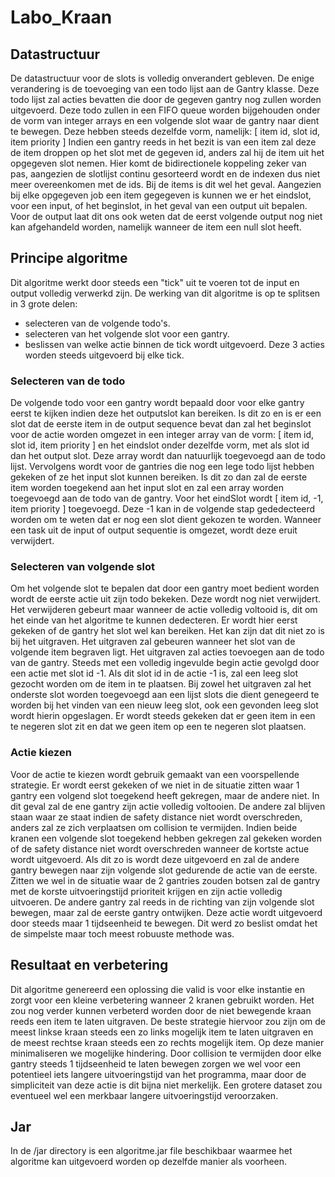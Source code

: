 # Labo_Kraan

## Datastructuur

De datastructuur voor de slots is volledig onverandert gebleven. De enige verandering is de toevoeging van een todo lijst aan de Gantry klasse. Deze todo lijst zal acties bevatten die door de gegeven gantry nog zullen worden uitgevoerd. Deze todo zullen in een FIFO queue worden bijgehouden onder de vorm van integer arrays en een volgende slot waar de gantry naar dient te bewegen. Deze hebben steeds dezelfde vorm, namelijk:
[ item id, slot id, item priority ]
Indien een gantry reeds in het bezit is van een item zal deze de item droppen op het slot met de gegeven id, anders zal hij de item uit het opgegeven slot nemen. Hier komt de bidirectionele koppeling zeker van pas, aangezien de slotlijst continu gesorteerd wordt en de indexen dus niet meer overeenkomen met de ids. Bij de items is dit wel het geval. Aangezien bij elke opgegeven job een item gegegeven is kunnen we er het eindslot, voor een input, of het beginslot, in het geval van een output uit bepalen. Voor de output laat dit ons ook weten dat de eerst volgende output nog niet kan afgehandeld worden, namelijk wanneer de item een null slot heeft.

## Principe algoritme

Dit algoritme werkt door steeds een "tick" uit te voeren tot de input en output volledig verwerkd zijn. De werking van dit algoritme is op te splitsen in 3 grote delen:
- selecteren van de volgende todo's.
- selecteren van het volgende slot voor een gantry.
- beslissen van welke actie binnen de tick wordt uitgevoerd.
Deze 3 acties worden steeds uitgevoerd bij elke tick.

### Selecteren van de todo

De volgende todo voor een gantry wordt bepaald door voor elke gantry eerst te kijken indien deze het outputslot kan bereiken. Is dit zo en is er een slot dat de eerste item in de output sequence bevat dan zal het beginslot voor de actie worden omgezet in een integer array van de vorm: [ item id, slot id, item priority ] en het eindslot onder dezelfde vorm, met als slot id dan het output slot. Deze array wordt dan natuurlijk toegevoegd aan de todo lijst. Vervolgens wordt voor de gantries die nog een lege todo lijst hebben gekeken of ze het input slot kunnen bereiken. Is dit zo dan zal de eerste item worden toegekend aan het input slot en zal een array worden toegevoegd aan de todo van de gantry. Voor het eindSlot wordt [ item id, -1, item priority ] toegevoegd. Deze -1 kan in de volgende stap gededecteerd worden om te weten dat er nog een slot dient gekozen te worden. Wanneer een task uit de input of output sequentie is omgezet, wordt deze eruit verwijdert.

### Selecteren van volgende slot

Om het volgende slot te bepalen dat door een gantry moet bedient worden wordt de eerste actie uit zijn todo bekeken. Deze wordt nog niet verwijdert. Het verwijderen gebeurt maar wanneer de actie volledig voltooid is, dit om het einde van het algoritme te kunnen dedecteren. Er wordt hier eerst gekeken of de gantry het slot wel kan bereiken. Het kan zijn dat dit niet zo is bij het uitgraven. Het uitgraven zal gebeuren wanneer het slot van de volgende item begraven ligt. Het uitgraven zal acties toevoegen aan de todo van de gantry. Steeds met een volledig ingevulde begin actie gevolgd door een actie met slot id -1. Als dit slot id in de actie -1 is, zal een leeg slot gezocht worden om de item in te plaatsen. Bij zowel het uitgraven zal het onderste slot worden toegevoegd aan een lijst slots die dient genegeerd te worden bij het vinden van een nieuw leeg slot, ook een gevonden leeg slot wordt hierin opgeslagen. Er wordt steeds gekeken dat er geen item in een te negeren slot zit en dat we geen item op een te negeren slot plaatsen. 

### Actie kiezen

Voor de actie te kiezen wordt gebruik gemaakt van een voorspellende strategie. Er wordt eerst gekeken of we niet in de situatie zitten waar 1 gantry een volgend slot toegekend heeft gekregen, maar de andere niet. In dit geval zal de ene gantry zijn actie volledig voltooien. De andere zal blijven staan waar ze staat indien de safety distance niet wordt overschreden, anders zal ze zich verplaatsen om collision te vermijden. Indien beide kranen een volgende slot toegekend hebben gekregen zal gekeken worden of de safety distance niet wordt overschreden wanneer de kortste actue wordt uitgevoerd. Als dit zo is wordt deze uitgevoerd en zal de andere gantry bewegen naar zijn volgende slot gedurende de actie van de eerste. Zitten we wel in de situatie waar de 2 gantries zouden botsen zal de gantry met de korste uitvoeringstijd prioriteit krijgen en zijn actie volledig uitvoeren. De andere gantry zal reeds in de richting van zijn volgende slot bewegen, maar zal de eerste gantry ontwijken. Deze actie wordt uitgevoerd door steeds maar 1 tijdseenheid te bewegen. Dit werd zo beslist omdat het de simpelste maar toch meest robuuste methode was.

## Resultaat en verbetering

Dit algoritme genereerd een oplossing die valid is voor elke instantie en zorgt voor een kleine verbetering wanneer 2 kranen gebruikt worden. Het zou nog verder kunnen verbeterd worden door de niet bewegende kraan reeds een item te laten uitgraven. De beste strategie hiervoor zou zijn om de meest linkse kraan steeds een zo links mogelijk item te laten uitgraven en de meest rechtse kraan steeds een zo rechts mogelijk item. Op deze manier minimaliseren we mogelijke hindering. Door collision te vermijden door elke gantry steeds 1 tijdseenheid te laten bewegen zorgen we wel voor een potentieel iets langere uitvoeringstijd van het programma, maar door de simpliciteit van deze actie is dit bijna niet merkelijk. Een grotere dataset zou eventueel wel een merkbaar langere uitvoeringstijd veroorzaken.

## Jar

In de /jar directory is een algoritme.jar file beschikbaar waarmee het algoritme kan uitgevoerd worden op dezelfde manier als voorheen.